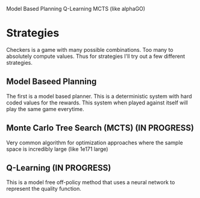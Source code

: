 Model Based Planning
Q-Learning
MCTS (like alphaGO)
 
# Strategies
Checkers is a game with many possible combinations. Too many to absolutely compute values. Thus for strategies I'll try out a few different strategies. 

## Model Baseed Planning
The first is a model based planner. This is a deterministic system with hard coded values for the rewards. This system when played against itself will play the same game everytime. 

## Monte Carlo Tree Search (MCTS) (IN PROGRESS)
Very common algorithm for optimization approaches where the sample space is incredibly large (like 1e171 large)

## Q-Learning (IN PROGRESS)
This is a model free off-policy method that uses a neural network to represent the quality function. 

